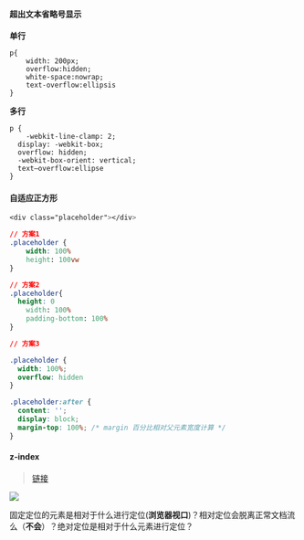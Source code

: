 #### 超出文本省略号显示

**单行**

```
p{
	width: 200px;
	overflow:hidden;
	white-space:nowrap;
	text-overflow:ellipsis
}
```

**多行**

```
p {
	-webkit-line-clamp: 2;
  display: -webkit-box;
  overflow: hidden;
  -webkit-box-orient: vertical;
  text—overflow:ellipse
}
```

#### 自适应正方形

```css
<div class="placeholder"></div>

// 方案1
.placeholder {
	width: 100%
	height: 100vw
}

// 方案2
.placeholder{
  height: 0
	width: 100%
	padding-bottom: 100%
}

// 方案3

.placeholder {
  width: 100%;
  overflow: hidden
}

.placeholder:after {
  content: '';
  display: block;
  margin-top: 100%; /* margin 百分比相对父元素宽度计算 */
}

```

#### z-index

> [链接](https://www.jb51.net/css/785509.html)

![](https://poetries1.gitee.io/img-repo/2020/08/76.png)

固定定位的元素是相对于什么进行定位(**浏览器视口**)？相对定位会脱离正常文档流么（**不会**）？绝对定位是相对于什么元素进行定位？

